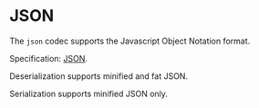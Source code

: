 # JSON

The `json` codec supports the Javascript Object Notation format.

Specification: [JSON](https://json.org).

Deserialization supports minified and fat JSON.

Serialization supports minified JSON only.

